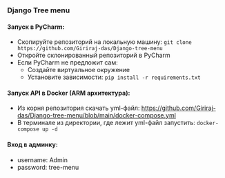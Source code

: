 ### Django Tree menu
#### Запуск в PyCharm:
- Скопируйте репозиторий на локальную машину: `git clone https://github.com/Giriraj-das/Django-tree-menu`
- Откройте склонированный репозиторий в PyCharm
- Если PyCharm не предложит сам:
  - Создайте виртуальное окружение
  - Установите зависимости: `pip install -r requirements.txt`
#### Запуск API в Docker (ARM архитектура):
- Из корня репозитория скачать yml-файл: https://github.com/Giriraj-das/Django-tree-menu/blob/main/docker-compose.yml
- В терминале из директории, где лежит yml-файл запустить: `docker-compose up -d`

#### Вход в админку:
- username: Admin
- password: tree-menu
